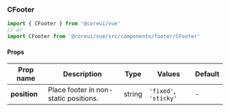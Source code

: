 ### CFooter

```jsx
import { CFooter } from '@coreui/vue'
// or
import CFooter from '@coreui/vue/src/components/footer/CFooter'
```

#### Props

| Prop name    | Description                           | Type   | Values                | Default |
| ------------ | ------------------------------------- | ------ | --------------------- | ------- |
| **position** | Place footer in non-static positions. | string | `'fixed'`, `'sticky'` | -       |
